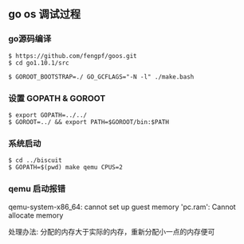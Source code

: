 ## go os 调试过程

### go源码编译
```
$ https://github.com/fengpf/goos.git
$ cd go1.10.1/src

$ GOROOT_BOOTSTRAP=./ GO_GCFLAGS="-N -l" ./make.bash
```


### 设置 GOPATH & GOROOT

```
$ export GOPATH=../../
$ GOROOT=../ && export PATH=$GOROOT/bin:$PATH
```


### 系统启动
```
$ cd ../biscuit
$ GOPATH=$(pwd) make qemu CPUS=2
```


### qemu 启动报错
qemu-system-x86_64: cannot set up guest memory 'pc.ram': Cannot allocate memory

处理办法: 分配的内存大于实际的内存，重新分配小一点的内存便可

